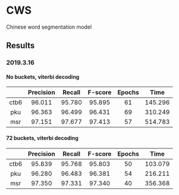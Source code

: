 # CWS

Chinese word segmentation model

## Results

### 2019.3.16

#### No buckets, viterbi decoding



|       | Precision | Recall | F-score | Epochs |  Time   |
| :---: | :-------: | :----: | :-----: | :----: | :-----: |
| ctb6  |  96.011   | 95.780 | 95.895  |   61   | 145.296 |
|  pku  |  96.363   | 96.499 | 96.431  |   69   | 310.249 |
|  msr  |  97.151   | 97.677 | 97.413  |   57   | 514.783 |

#### 72 buckets, viterbi decoding





|       | Precision | Recall | F-score | Epochs |  Time   |
| :---: | :-------: | :----: | :-----: | :----: | :-----: |
| ctb6  |  95.839   | 95.768 | 95.803  |   50   | 103.079 |
|  pku  |  96.280   | 96.483 | 96.381  |   54   | 216.211 |
|  msr  |  97.350   | 97.331 | 97.340  |   40   | 356.368 |
